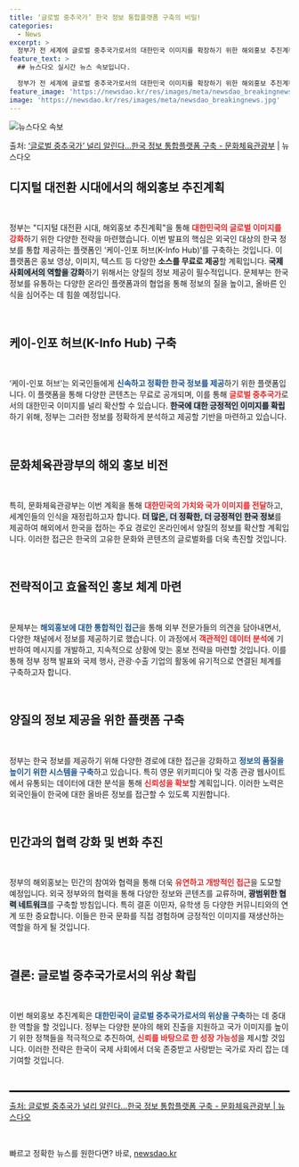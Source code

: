 ```yaml
---
title: ‘글로벌 중추국가’ 한국 정보 통합플랫폼 구축의 비밀!
categories:
  - News
excerpt: >
  정부가 전 세계에 글로벌 중추국가로서의 대한민국 이미지를 확장하기 위한 해외홍보 추진계획을 마련했다.  외국…
feature_text: >
  ## 뉴스다오 실시간 뉴스 속보입니다.

  정부가 전 세계에 글로벌 중추국가로서의 대한민국 이미지를 확장하기 위한 해외홍보 추진계획을 마련했다.  외국…
feature_image: 'https://newsdao.kr/res/images/meta/newsdao_breakingnews.jpg'
image: 'https://newsdao.kr/res/images/meta/newsdao_breakingnews.jpg'
---
```


![뉴스다오 속보](https://newsdao.kr/res/images/meta/newsdao_breakingnews.jpg)

<p>출처: <a href="https://newsdao.kr/3930" rel="dofollow">‘글로벌 중추국가’ 널리 알린다…한국 정보 통합플랫폼 구축 - 문화체육관광부</a> | 뉴스다오</p>

<h2 data-ke-size="size26">디지털 대전환 시대에서의 해외홍보 추진계획</h2>

<p data-ke-size="size16">&nbsp;</p>

정부는 "디지털 대전환 시대, 해외홍보 추진계획"을 통해 <b><span style="color: #ee2323;">대한민국의 글로벌 이미지를 강화</span></b>하기 위한 다양한 전략을 마련했습니다. 이번 발표의 핵심은 외국인 대상의 한국 정보를 통합 제공하는 플랫폼인 ‘케이-인포 허브(K-Info Hub)’를 구축하는 것입니다. 이 플랫폼은 홍보 영상, 이미지, 텍스트 등 다양한 <b>소스를 무료로 제공</b>할 계획입니다. <b><span style="background-color: #21538527;">국제사회에서의 역할을 강화</span></b>하기 위해서는 양질의 정보 제공이 필수적입니다. 문체부는 한국 정보를 유통하는 다양한 온라인 플랫폼과의 협업을 통해 정보의 질을 높이고, 올바른 인식을 심어주는 데 힘쓸 예정입니다. 

<p data-ke-size="size16">&nbsp;</p>

<h2 data-ke-size="size26">케이-인포 허브(K-Info Hub) 구축</h2>

<p data-ke-size="size16">&nbsp;</p>

‘케이-인포 허브’는 외국인들에게 <b><span style="color: #1a5490;">신속하고 정확한 한국 정보를 제공</span></b>하기 위한 플랫폼입니다. 이 플랫폼을 통해 다양한 콘텐츠는 무료로 공개되며, 이를 통해 <b><span style="color: #ee2323;">글로벌 중추국가</span></b>로서의 대한민국 이미지를 널리 확산할 수 있습니다. <b><span style="background-color: #21538527;">한국에 대한 긍정적인 이미지를 확립</span></b>하기 위해, 정부는 그러한 정보를 정확하게 분석하고 제공할 기반을 마련하고 있습니다. 

<p data-ke-size="size16">&nbsp;</p>

<h2 data-ke-size="size26">문화체육관광부의 해외 홍보 비전</h2>

<p data-ke-size="size16">&nbsp;</p>

특히, 문화체육관광부는 이번 계획을 통해 <b><span style="color: #ee2323;">대한민국의 가치와 국가 이미지를 전달</span></b>하고, 세계인들의 인식을 재정립하고자 합니다. <b><span style="background-color: #21538527;">더 많은, 더 정확한, 더 긍정적인 한국 정보</span></b>를 제공하여 해외에서 한국을 접하는 주요 경로인 온라인에서 양질의 정보를 확산할 계획입니다. 이러한 접근은 한국의 고유한 문화와 콘텐츠의 글로벌화를 더욱 촉진할 것입니다.

<p data-ke-size="size16">&nbsp;</p>

<h2 data-ke-size="size26">전략적이고 효율적인 홍보 체계 마련</h2>

<p data-ke-size="size16">&nbsp;</p>

문체부는 <b><span style="color: #1a5490;">해외홍보에 대한 통합적인 접근</span></b>을 통해 외부 전문가들의 의견을 담아내면서, 다양한 채널에서 정보를 제공하기로 했습니다. 이 과정에서 <b><span style="color: #ee2323;">객관적인 데이터 분석</span></b>에 기반하여 메시지를 개발하고, 지속적으로 상황에 맞는 홍보 전략을 마련할 것입니다. 이를 통해 정부 정책 발표와 국제 행사, 관광·수출 기업의 활동에 유기적으로 연결된 체계를 구축하고자 합니다.

<p data-ke-size="size16">&nbsp;</p>

<h2 data-ke-size="size26">양질의 정보 제공을 위한 플랫폼 구축</h2>

<p data-ke-size="size16">&nbsp;</p>

정부는 한국 정보를 제공하기 위해 다양한 경로에 대한 접근을 강화하고 <b><span style="color: #1a5490;">정보의 품질을 높이기 위한 시스템을 구축</span></b>하고 있습니다. 특히 영문 위키피디아 및 각종 관광 웹사이트에서 유통되는 데이터에 대한 분석을 통해 <b><span style="color: #ee2323;">신뢰성을 확보</span></b>할 계획입니다. 이러한 노력은 외국인들이 한국에 대한 올바른 정보를 접근할 수 있도록 지원합니다.

<p data-ke-size="size16">&nbsp;</p>

<h2 data-ke-size="size26">민간과의 협력 강화 및 변화 추진</h2>

<p data-ke-size="size16">&nbsp;</p>

정부의 해외홍보는 민간의 참여와 협력을 통해 더욱 <b><span style="color: #ee2323;">유연하고 개방적인 접근</span></b>을 도모할 예정입니다. 외국 정부와의 협력을 통해 다양한 정보와 콘텐츠를 교류하며, <b><span style="background-color: #21538527;">광범위한 협력 네트워크</span></b>를 구축할 방침입니다. 특히 결혼 이민자, 유학생 등 다양한 커뮤니티와의 연계 또한 중요합니다. 이들은 한국 문화를 직접 경험하며 긍정적인 이미지를 재생산하는 역할을 하게 될 것입니다.

<p data-ke-size="size16">&nbsp;</p>

<h2 data-ke-size="size26">결론: 글로벌 중추국가로서의 위상 확립</h2>

<p data-ke-size="size16">&nbsp;</p>

이번 해외홍보 추진계획은 <b><span style="color: #1a5490;">대한민국이 글로벌 중추국가로서의 위상을 구축</span></b>하는 데 중대한 역할을 할 것입니다. 정부는 다양한 분야의 해외 진출을 지원하고 국가 이미지를 높이기 위한 정책들을 적극적으로 추진하여, <b><span style="color: #ee2323;">신뢰를 바탕으로 한 성장 가능성</span></b>을 제시할 것입니다. 이러한 전략은 한국이 국제 사회에서 더욱 존중받고 사랑받는 국가로 자리 잡는 데 기여할 것입니다.

<p data-ke-size="size16">&nbsp;</p>

<hr style="border: 1px solid black;">

<a href="https://newsdao.kr/3930">출처: 글로벌 중추국가 널리 알린다…한국 정보 통합플랫폼 구축 - 문화체육관광부 | 뉴스다오</a> 

<p data-ke-size="size16">&nbsp;</p> 

빠르고 정확한 뉴스를 원한다면? 바로, <a href="https://newsdao.kr" rel="dofollow">newsdao.kr</a>


